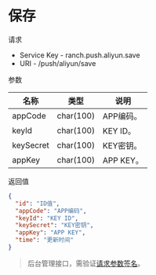 # 保存

请求
- Service Key - ranch.push.aliyun.save
- URI - /push/aliyun/save

参数

|名称|类型|说明|
|---|---|---|
|appCode|char(100)|APP编码。|
|keyId|char(100)|KEY ID。|
|keySecret|char(100)|KEY密钥。|
|appKey|char(100)|APP KEY。|

返回值
```json
{
  "id": "ID值",
  "appCode": "APP编码",
  "keyId": "KEY ID",
  "keySecret": "KEY密钥",
  "appKey": "APP KEY",
  "time": "更新时间"
}
```

> 后台管理接口，需验证[请求参数签名](https://github.com/heisedebaise/tephra/blob/master/tephra-ctrl/doc/sign.md)。
